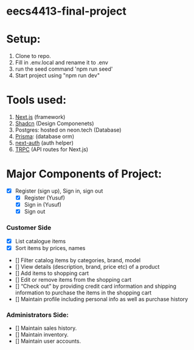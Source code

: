 # eecs4413-final-project

# Setup:

1. Clone to repo.
2. Fill in .env.local and rename it to .env
3. run the seed command 'npm run seed'
4. Start project using "npm run dev"

# Tools used: 

1. [Next.js](https://nextjs.org/docs) (framework)
2. [Shadcn](https://ui.shadcn.com/docs) (Design Componenets)
3. Postgres: hosted on neon.tech (Database)
4. [Prisma](https://www.prisma.io/docs/orm/prisma-client/queries/crud): (database orm)
4. [next-auth](https://authjs.dev/getting-started) (auth helper)
5. [TRPC](https://trpc.io/docs/getting-started) (API routes for Next.js)

# Major Components of Project: 

- [X] Register (sign up), Sign in, sign out
    - [X] Register (Yusuf)
    - [X] Sign in (Yusuf)
    - [X] Sign out

### Customer Side
- [X] List catalogue items
- [X] Sort items by prices, names
- [] Filter catalog items by categories, brand, model
- [] View details (description, brand, price etc) of a product
- [] Add items to shopping cart
- [] Edit or remove items from the shopping cart
- [] “Check out” by providing credit card information and shipping information to purchase
the items in the shopping cart
- [] Maintain profile including personal info as well as purchase history

### Administrators Side:
- [] Maintain sales history.
- [] Maintain inventory.
- [] Maintain user accounts.